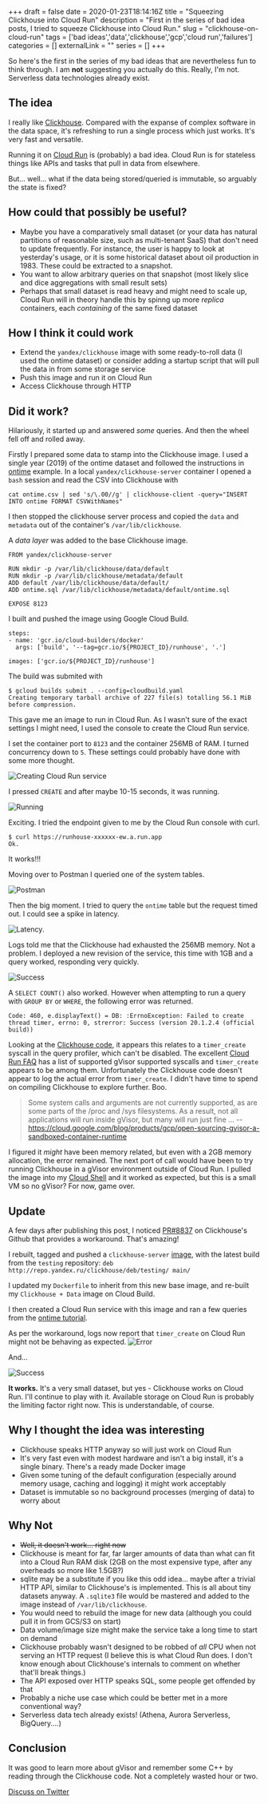 +++ 
draft = false
date = 2020-01-23T18:14:16Z
title = "Squeezing Clickhouse into Cloud Run"
description = "First in the series of bad idea posts, I tried to squeeze Clickhouse into Cloud Run."
slug = "clickhouse-on-cloud-run" 
tags = ['bad ideas','data','clickhouse','gcp','cloud run','failures']
categories = []
externalLink = ""
series = []
+++

So here's the first in the series of my bad ideas that are nevertheless fun to think through. I am __not__ suggesting you actually do this. Really, I'm not. Serverless data technologies already exist.

## The idea

I really like [Clickhouse](https://clickhouse.yandex). Compared with the expanse of complex software in the data space, it's refreshing to run a single process which just works. It's very fast and versatile.

Running it on [Cloud Run](https://cloud.google.com/run/) is (probably) a bad idea. Cloud Run is for stateless things like APIs and tasks that pull in data from elsewhere. 

But... well... what if the data being stored/queried is immutable, so arguably the state is fixed?

## How could that possibly be useful?
- Maybe you have a comparatively small dataset (or your data has natural partitions of reasonable size, such as multi-tenant SaaS) that don't need to update frequently. For instance, the user is happy to look at yesterday's usage, or it is some historical dataset about oil production in 1983. These could be extracted to a snapshot.
- You want to allow arbitrary queries on that snapshot (most likely slice and dice aggregations with small result sets)
- Perhaps that small dataset is read heavy and might need to scale up, Cloud Run will in theory handle this by spinng up more _replica_ containers, each _containing_ of the same fixed dataset

## How I think it could work
- Extend the `yandex/clickhouse` image with some ready-to-roll data (I used the ontime dataset) or consider adding a startup script that will pull the data in from some storage service
- Push this image and run it on Cloud Run
- Access Clickhouse through HTTP

## Did it work?
Hilariously, it started up and answered _some_ queries. And then the wheel fell off and rolled away.

Firstly I prepared some data to stamp into the Clickhouse image. I used a single year (2019) of the ontime dataset and followed the instructions in [ontime](https://clickhouse.yandex/docs/en/getting_started/example_datasets/ontime/) example. In a local `yandex/clickhouse-server` container I opened a `bash` session and read the CSV into Clickhouse with
```
cat ontime.csv | sed 's/\.00//g' | clickhouse-client -query="INSERT INTO ontime FORMAT CSVWithNames"
```
I then stopped the clickhouse server process and copied the `data` and `metadata` out of the container's `/var/lib/clickhouse`. 

A _data layer_ was added to the base Clickhouse image.
```
FROM yandex/clickhouse-server

RUN mkdir -p /var/lib/clickhouse/data/default
RUN mkdir -p /var/lib/clickhouse/metadata/default
ADD default /var/lib/clickhouse/data/default/
ADD ontime.sql /var/lib/clickhouse/metadata/default/ontime.sql

EXPOSE 8123
```
I built and pushed the image using Google Cloud Build.
```
steps:
- name: 'gcr.io/cloud-builders/docker'
  args: ['build', '--tag=gcr.io/${PROJECT_ID}/runhouse', '.']

images: ['gcr.io/${PROJECT_ID}/runhouse']
```
The build was submited with
```
$ gcloud builds submit . --config=cloudbuild.yaml
Creating temporary tarball archive of 227 file(s) totalling 56.1 MiB before compression.
```
This gave me an image to run in Cloud Run. As I wasn't sure of the exact settings I might need, I used the console to create the Cloud Run service.

I set the container port to `8123` and the container 256MB of RAM. I turned concurrency down to `5`. These settings could probably have done with some more thought.

![Creating Cloud Run service](runhouse-1.png)

I pressed `CREATE` and after maybe 10-15 seconds, it was running.

![Running](runhouse-2.png)

Exciting. I tried the endpoint given to me by the Cloud Run console with curl.

```
$ curl https://runhouse-xxxxxx-ew.a.run.app
Ok.
```
It works!!!

Moving over to Postman I queried one of the system tables.

![Postman](runhouse-3.png)

Then the big moment. I tried to query the `ontime` table but the request timed out. I could see a spike in latency.

![Latency](runhouse-4.png).

Logs told me that the Clickhouse had exhausted the 256MB memory. Not a problem. I deployed a new revision of the service, this time with 1GB and a query worked, responding very quickly.

![Success](runhouse-5.png)

A `SELECT COUNT()` also worked. However when attempting to run a query with `GROUP BY` or `WHERE`, the following error was returned.

```
Code: 460, e.displayText() = DB: :ErrnoException: Failed to create thread timer, errno: 0, strerror: Success (version 20.1.2.4 (official build))
```

Looking at the [Clickhouse code](https://github.com/ClickHouse/ClickHouse/search?q=Failed+to+create+thread+timer&unscoped_q=Failed+to+create+thread+timer), it appears this relates to a `timer_create` syscall in the query profiler, which can't be disabled. The excellent [Cloud Run FAQ](https://github.com/ahmetb/cloud-run-faq#which-system-calls-are-supported) has a list of supported gVisor supported syscalls and `timer_create` appears to be among them. Unfortunately the Clickhouse code doesn't appear to log the actual error from `timer_create`. I didn't have time to spend on compiling Clickhouse to explore further. Boo.

> Some system calls and arguments are not currently supported, as are some parts of the /proc and /sys filesystems. As a result, not all applications will run inside gVisor, but many will run just fine ...
-- https://cloud.google.com/blog/products/gcp/open-sourcing-gvisor-a-sandboxed-container-runtime

I figured it _might_ have been memory related, but even with a 2GB memory allocation, the error remained. The next port of call would have been to try running Clickhouse in a gVisor environment outside of Cloud Run. I pulled the image into my [Cloud Shell](https://cloud.google.com/shell/) and it worked as expected, but this is a small VM so no gVisor? For now, game over.

## Update
A few days after publishing this post, I noticed [PR#8837](https://github.com/ClickHouse/ClickHouse/pull/8837) on Clickhouse's Github that provides a workaround. That's amazing!

I rebuilt, tagged and pushed a `clickhouse-server` [image](https://github.com/ClickHouse/ClickHouse/blob/master/docker/server/Dockerfile), with the latest build from the `testing` repository: `deb http://repo.yandex.ru/clickhouse/deb/testing/ main/`

I updated my `Dockerfile` to inherit from this new base image, and re-built my `Clickhouse + Data` image on Cloud Build. 

I then created a Cloud Run service with this image and ran a few queries from the [ontime tutorial](https://clickhouse.tech/docs/en/getting_started/example_datasets/ontime/).

As per the workaround, logs now report that `timer_create` on Cloud Run might not be behaving as expected.
![Error](runhouse-7.png)

And...

![Success](runhouse-6.png)

**It works.** It's a very small dataset, but yes - Clickhouse works on Cloud Run. I'll continue to play with it. Available storage on Cloud Run is probably the limiting factor right now. This is understandable, of course.

## Why I thought the idea was interesting
- Clickhouse speaks HTTP anyway so will just work on Cloud Run
- It's very fast even with modest hardware and isn't a big install, it's a single binary. There's a ready made Docker image
- Given some tuning of the default configuration (especially around memory usage, caching and logging) it might work acceptably
- Dataset is immutable so no background processes (merging of data) to worry about

## Why Not
- ~~Well, it doesn't work... right now~~
- Clickhouse is meant for far, far larger amounts of data than what can fit into a Cloud Run RAM disk (2GB on the most expensive type, after any overheads so more like 1.5GB?)
- sqlite may be a substitute if you like this odd idea... maybe after a trivial HTTP API, similar to Clickhouse's is implemented. This is all about tiny datasets anyway. A `.sqlite3` file would be mastered and added to the image instead of `/var/lib/clickhouse`.
- You would need to rebuild the image for new data (although you could pull it in from GCS/S3 on start)
- Data volume/image size might make the service take a long time to start on demand
- Clickhouse probably wasn't designed to be robbed of _all_ CPU when not serving an HTTP request (I believe this is what Cloud Run does. I don't know enough about Clickhouse's internals to comment on whether that'll break things.)
- The API exposed over HTTP speaks SQL, some people get offended by that
- Probably a niche use case which could be better met in a more conventional way?
- Serverless data tech already exists! (Athena, Aurora Serverless, BigQuery....)

## Conclusion
It was good to learn more about gVisor and remember some C++ by reading through the Clickhouse code. Not a completely wasted hour or two.

[Discuss on Twitter](https://twitter.com/search?q=mybranch.dev%2Fposts%2Fclickhouse-on-cloud-run)